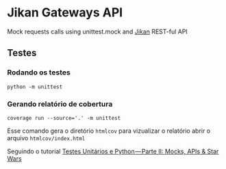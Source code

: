 # Jikan Gateways API

Mock requests calls using unittest.mock and [Jikan] REST-ful API

## Testes

### Rodando os testes

`python -m unittest`

### Gerando relatório de cobertura

`coverage run --source='.' -m unittest`

Esse comando gera o diretório `htmlcov` para vizualizar o relatório abrir o arquivo `htmlcov/index.html`

Seguindo o tutorial [Testes Unitários e Python — Parte II: Mocks, APIs & Star Wars](https://medium.com/meus-pedidos/testes-unit%C3%A1rios-e-python-parte-ii-mocks-apis-star-wars-ou-como-consumir-uma-api-rest-3a24d153db59 "Mocks, APIs & Star Wars")

[Jikan]: <https://jikan.docs.apiary.io> "Jikan Docs"
